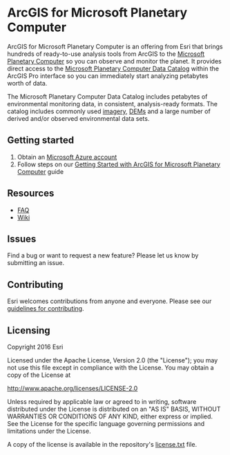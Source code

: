 # ArcGIS for Microsoft Planetary Computer

ArcGIS for Microsoft Planetary Computer is an offering from Esri that brings hundreds of ready-to-use analysis tools from ArcGIS to the [Microsoft Planetary Computer](https://planetarycomputer.microsoft.com/) so you can observe and monitor the planet.
It provides direct access to the [Microsoft Planetary Computer Data Catalog](https://planetarycomputer.microsoft.com/catalog) within the ArcGIS Pro interface so you can immediately start analyzing petabytes worth of data.

The Microsoft Planetary Computer Data Catalog includes petabytes of environmental monitoring data, in consistent, analysis-ready formats. The catalog includes commonly used [imagery](https://planetarycomputer.microsoft.com/catalog#Imagery), [DEMs](https://planetarycomputer.microsoft.com/catalog#DEMs) and a large number of derived and/or observed environmental data sets.

## Getting started

1. Obtain an [Microsoft Azure account](https://azure.microsoft.com/en-in/get-started/welcome-to-azure)
2. Follow steps on our [Getting Started with ArcGIS for Microsoft Planetary Computer](https://www.esri.com/content/dam/esrisites/en-us/media/manuals/getting-started-arcgis-mpc.pdf) guide

## Resources

* [FAQ](https://www.esri.com/arcgis-blog/products/arcgis/imagery/arcgis-for-microsoft-planetary-computer-faq/)
* [Wiki](https://github.com/ArcGIS/arcgis-for-mpc/wiki)

## Issues

Find a bug or want to request a new feature?  Please let us know by submitting an issue.

## Contributing

Esri welcomes contributions from anyone and everyone. Please see our [guidelines for contributing](https://github.com/esri/contributing).

## Licensing
Copyright 2016 Esri

Licensed under the Apache License, Version 2.0 (the "License");
you may not use this file except in compliance with the License.
You may obtain a copy of the License at

   http://www.apache.org/licenses/LICENSE-2.0

Unless required by applicable law or agreed to in writing, software
distributed under the License is distributed on an "AS IS" BASIS,
WITHOUT WARRANTIES OR CONDITIONS OF ANY KIND, either express or implied.
See the License for the specific language governing permissions and
limitations under the License.

A copy of the license is available in the repository's [license.txt]( https://raw.githubusercontent.com/ArcGIS/arcgis-for-mpc/main/License.md) file.

